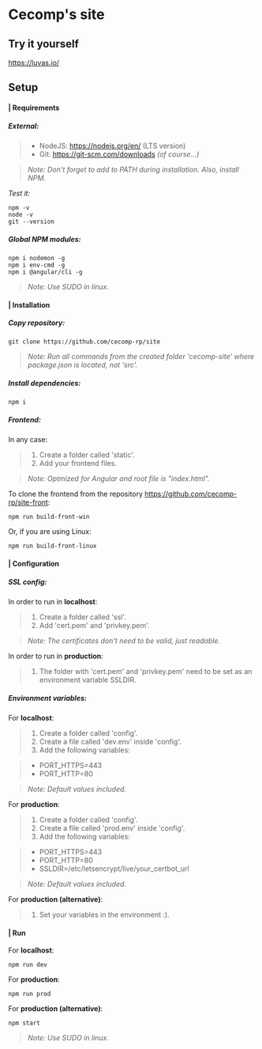 # Cecomp's site


## Try it yourself
<https://luvas.io/>


## Setup


#### | Requirements


##### **External:**
>- NodeJS: https://nodejs.org/en/ (LTS version)
>- Git:    https://git-scm.com/downloads *(of course...)*

>*Note: Don't forget to add to PATH during installation. Also, install NPM.*

*Test it:*
~~~
npm -v
node -v
git --version
~~~


##### **Global NPM modules:**
~~~
npm i nodemon -g
npm i env-cmd -g
npm i @angular/cli -g
~~~
>*Note: Use SUDO in linux.*



#### | Installation

##### **Copy repository:**
~~~
git clone https://github.com/cecomp-rp/site
~~~

>*Note: Run all commands from the created folder 'cecomp-site' where package.json is located, not 'src'.*

##### **Install dependencies:**
~~~
npm i
~~~

##### **Frontend:**

In any case:
>1. Create a folder called 'static'.
>2. Add your frontend files.

>*Note: Optmized for Angular and root file is "index.html".*

To clone the frontend from the repository https://github.com/cecomp-rp/site-front:
~~~
npm run build-front-win
~~~
Or, if you are using Linux:
~~~
npm run build-front-linux
~~~

#### | Configuration

##### **SSL config:**

In order to run in **localhost**:
>1. Create a folder called 'ssl'.
>2. Add 'cert.pem' and 'privkey.pem'.

>*Note: The certificates don't need to be valid, just readable.*

In order to run in **production**:
>1. The folder with 'cert.pem' and 'privkey.pem' need to be set as an environment variable SSLDIR.



##### **Environment variables:**

For **localhost**:
>1. Create a folder called 'config'.
>2. Create a file called 'dev.env' inside 'config'.
>3. Add the following variables:

>- PORT_HTTPS=443
>- PORT_HTTP=80

>*Note: Default values included.*


For **production**:
>1. Create a folder called 'config'.
>2. Create a file called 'prod.env' inside 'config'.
>3. Add the following variables:

>- PORT_HTTPS=443
>- PORT_HTTP=80
>- SSLDIR=/etc/letsencrypt/live/your_certbot_url

>*Note: Default values included.*

For **production (alternative)**:
>1. Set your variables in the environment :).



#### | Run

For **localhost**:
~~~
npm run dev
~~~

For **production**:
~~~
npm run prod
~~~

For **production (alternative)**:
~~~
npm start
~~~

>*Note: Use SUDO in linux.*
